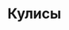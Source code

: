 # Кулисы
<img crossorigin="anonymous" src="https://drive.lienuc.com/uc?id=1XnjioD-8UiU3XmkkRXMCfys7d5h1oKui" alt="" />\
<img crossorigin="anonymous" src="https://drive.lienuc.com/uc?id=1OeXjTBOAJbI0SQCVkauEgTXyWaVnQfHZ" alt="" />\
<img crossorigin="anonymous" src="https://drive.lienuc.com/uc?id=1oxfn5Mkp8BkxuDKh_4_iK9eZICZyKtbP" alt="" />\
<img crossorigin="anonymous" src="https://drive.lienuc.com/uc?id=1C9gJVwU730D_oVpuW0_4xP1vhWhiYfbL" alt="" />\
<img crossorigin="anonymous" src="https://drive.lienuc.com/uc?id=1hZyYcti32uVlWu7FMaICTQ5y7kKBrSyM" alt="" />\
<img crossorigin="anonymous" src="https://drive.lienuc.com/uc?id=13tmES5EEpajspSR-LHlUT4mQDE1tVOsC" alt="" />